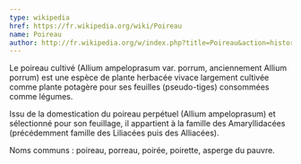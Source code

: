 ```yaml
---
type: wikipedia
href: https://fr.wikipedia.org/wiki/Poireau
name: Poireau
author: http://fr.wikipedia.org/w/index.php?title=Poireau&action=history
---
```

Le poireau cultivé (Allium ampeloprasum var. porrum, anciennement Allium porrum) est une espèce de plante herbacée vivace largement cultivée comme plante potagère pour ses feuilles (pseudo-tiges) consommées comme légumes.

Issu de la domestication du poireau perpétuel (Allium ampeloprasum) et sélectionné pour son feuillage, il appartient à la famille des Amaryllidacées (précédemment famille des Liliacées puis des Alliacées).

Noms communs : poireau, porreau, poirée, poirette, asperge du pauvre.